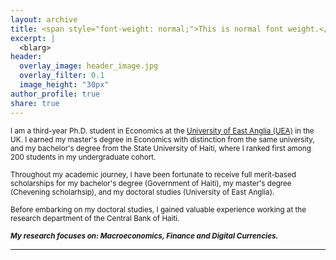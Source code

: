 ```yaml
---
layout: archive
title: <span style="font-weight: normal;">This is normal font weight.</span>
excerpt: |
  <blarg>
header:
  overlay_image: header_image.jpg
  overlay_filter: 0.1   
  image_height: "30px"
author_profile: true
share: true
---
```

 <sub> I am a third-year Ph.D. student in Economics at the [University of East Anglia (UEA)](https://www.uea.ac.uk/about/school-of-economics) in the UK. I earned my master's degree in Economics with distinction from the same university, and my bachelor's degree from the State University of Haiti, where I ranked first among 200 students in my undergraduate cohort.  <sub> 
  
 <sub> Throughout my academic journey, I have been fortunate to receive full merit-based scholarships for my bachelor's degree (Government of Haiti), my master's degree (Chevening scholarhsip), and my doctoral studies (University of East Anglia). </sub>
 
 <sub> Before embarking on my doctoral studies, I gained valuable experience working at the research department of the Central Bank of Haiti. </sub>
 
 <sub> ***My research focuses on: Macroeconomics, Finance and Digital Currencies.*** </sub>
 
---

